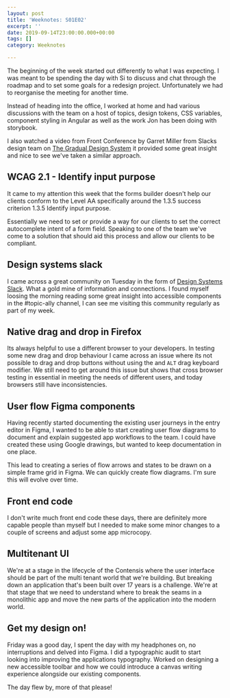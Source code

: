 ```yaml
---
layout: post
title: 'Weeknotes: S01E02'
excerpt: ''
date: 2019-09-14T23:00:00.000+00:00
tags: []
category: Weeknotes

---
```

The beginning of the week started out differently to what I was expecting. I was meant to be spending the day with Si to discuss and chat through the roadmap and to set some goals for a redesign project. Unfortunately we had to reorganise the meeting for another time.

Instead of heading into the office, I worked at home and had various discussions with the team on a host of topics, design tokens, CSS variables, component styling in Angular as well as the work Jon has been doing with storybook.

I also watched a video from Front Conference by Garret Miller from Slacks design team on [The Gradual Design System](https://vimeo.com/356898983) it provided some great insight and nice to see we've taken a similar approach.

## WCAG 2.1 - Identify input purpose

It came to my attention this week that the forms builder doesn't help our clients conform to the Level AA specifically around the 1.3.5 success criterion 1.3.5 Identify input purpose.

Essentially we need to set or provide a way for our clients to set the correct autocomplete intent of a form field. Speaking to one of the team we've come to a solution that should aid this process and allow our clients to be compliant.

## Design systems slack

I came across a great community on Tuesday in the form of [Design Systems Slack](https://design.systems/slack/). What a gold mine of information and connections. I found myself loosing the morning reading some great insight into accessible components in the #topic-ally channel, I can see me visiting this community regularly as part of my week.

## Native drag and drop in Firefox

Its always helpful to use a different browser to your developers. In testing some new drag and drop behaviour I came across an issue where its not possible to drag and drop buttons without using the and `ALT` drag keyboard modifier. We still need to get around this issue but shows that cross browser testing in essential in meeting the needs of different users, and today browsers still have inconsistencies.

## User flow Figma components

Having recently started documenting the existing user journeys in the entry editor in Figma, I wanted to be able to start creating user flow diagrams to document and explain suggested app workflows to the team. I could have created these using Google drawings, but wanted to keep documentation in one place.

This lead to creating a series of flow arrows and states to be drawn on a simple frame grid in Figma. We can quickly create flow diagrams. I'm sure this will evolve over time.

## Front end code

I don't write much front end code these days, there are definitely more capable people than myself but I needed to make some minor changes to a couple of screens and adjust some app microcopy.

## Multitenant UI

We're at a stage in the lifecycle of the Contensis where the user interface should be part of the multi tenant world that we're building. But breaking down an application that's been built over 17 years is a challenge. We're at that stage that we need to understand where to break the seams in a monolithic app and move the new parts of the application into the modern world.

## Get my design on!

Friday was a good day, I spent the day with my headphones on, no interruptions and delved into Figma. I did a typographic audit to start looking into improving the applications typography. Worked on designing a new accessible toolbar and how we could introduce a canvas writing experience alongside our existing components.

The day flew by, more of that please!